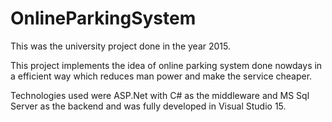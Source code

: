 # OnlineParkingSystem
This was the university project done in the year 2015.

This project implements the idea of online parking system done nowdays in a efficient way which reduces man power 
and make the service cheaper.


Technologies used were ASP.Net with C# as the middleware and MS Sql Server as the backend and was fully developed in Visual Studio 15.

